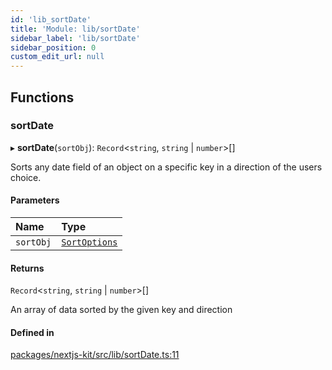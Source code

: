 ```yaml
---
id: 'lib_sortDate'
title: 'Module: lib/sortDate'
sidebar_label: 'lib/sortDate'
sidebar_position: 0
custom_edit_url: null
---
```


## Functions

### sortDate

▸ **sortDate**(`sortObj`): `Record`<`string`, `string` \| `number`\>[]

Sorts any date field of an object on a specific key in a direction of the users
choice.

#### Parameters

| Name      | Type                                                |
| :-------- | :-------------------------------------------------- |
| `sortObj` | [`SortOptions`](../interfaces/types.SortOptions.md) |

#### Returns

`Record`<`string`, `string` \| `number`\>[]

An array of data sorted by the given key and direction

#### Defined in

[packages/nextjs-kit/src/lib/sortDate.ts:11](https://github.com/pantheon-systems/decoupled-kit-js/blob/4f3ee4f/packages/nextjs-kit/src/lib/sortDate.ts#L11)
